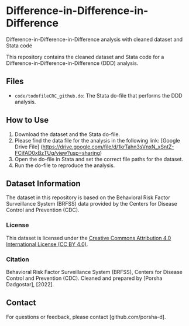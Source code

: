 # Difference-in-Difference-in-Difference
 Difference-in-Difference-in-Difference analysis with cleaned dataset and Stata code

This repository contains the cleaned dataset and Stata code for a Difference-in-Difference-in-Difference (DDD) analysis.

## Files
- `code/todofileCRC_github.do`: The Stata do-file that performs the DDD analysis.

## How to Use
1. Download the dataset and the Stata do-file.
2. Please find the data file for the analysis in the following link:
[Google Drive File] (https://drive.google.com/file/d/1krTahn3sVnxN_xSntZ-FCifAD0xBzTUg/view?usp=sharing)
4. Open the do-file in Stata and set the correct file paths for the dataset.
5. Run the do-file to reproduce the analysis.

## Dataset Information

The dataset in this repository is based on the Behavioral Risk Factor Surveillance System (BRFSS) data provided by the Centers for Disease Control and Prevention (CDC).

### License
This dataset is licensed under the [Creative Commons Attribution 4.0 International License (CC BY 4.0)](https://creativecommons.org/licenses/by/4.0/).

### Citation
Behavioral Risk Factor Surveillance System (BRFSS), Centers for Disease Control and Prevention (CDC). Cleaned and prepared by [Porsha Dadgostar], [2022].

## Contact
For questions or feedback, please contact [github.com/porsha-d].
